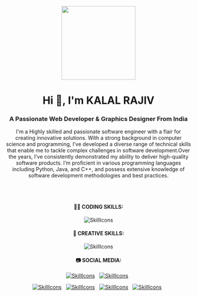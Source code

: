<!--
**rohan-shaw/rohan-shaw** is a ✨ _special_ ✨ repository because its `README.md` (this file) appears on your GitHub profile.

Here are some ideas to get you started:

- 🔭 I’m currently working on ...
- 🌱 I’m currently learning ...
- 👯 I’m looking to collaborate on ...
- 🤔 I’m looking for help with ...
- 💬 Ask me about ...
- 📫 How to reach me: ...
- 😄 Pronouns: ...
- ⚡ Fun fact: ...
-->
<div id="header" align="center">
  <img src="https://media.giphy.com/media/SHjOSDkKZ18qOHA5B5/giphy.gif" width="200"/>
  <div id="badges">

<h1 align="center">Hi 👋, I'm KALAL RAJIV</h1>
<h3 align="center">A Passionate Web Developer & Graphics Designer From India</h3>

<p text-align: justify; text-justify: inter-word;>
  I'm a Highly skilled and passionate software engineer with a flair for creating innovative solutions. With a strong background in computer science and programming, I’ve developed a diverse range of technical skills that enable me to tackle complex challenges in software development.Over the years, I’ve consistently demonstrated my ability to deliver high-quality software products. I’m proficient in various programming languages including Python, Java, and C++, and possess extensive knowledge of software development methodologies and best practices. 
</p>
<br></br>
<div>
  <h4>👩‍💻 CODING SKILLS:</h4>
</div>

![SkillIcons](https://skillicons.dev/icons?i=html,css,js,nodejs,py,tailwind,vue,mongodb,docker,aws,gcp,azure,react,flutter,androidstudio,cpp,c,angular,bootstrap,firebase,flutter,git,github,kotlin,mysql,nodejs,npm,react,wordpress,visualstudio,vscode)<br/>

<div>
  <h4>🎨 CREATIVE SKILLS:</h4>
</div>

![SkillIcons](https://skillicons.dev/icons?i=figma,ae,blender,ai,ps,pr,xd,svg)<br/>

<div>
  <h4>📷 SOCIAL MEDIA:</h4>
</div>

[![SkillIcons](https://skillicons.dev/icons?i=instagram)](https://www.instagram.com/kalalrajiv0169/)&nbsp;&nbsp; 
[![SkillIcons](https://skillicons.dev/icons?i=linkedin)](https://in.linkedin.com/in/kalal-rajiv-8610b3262/)&nbsp;&nbsp; 
<!--[![SkillIcons](https://skillicons.dev/icons?i=stackoverflow)](https://stackoverflow.com/users/22868652/krish-satasiya)&nbsp;&nbsp;-->
[![SkillIcons](https://skillicons.dev/icons?i=twitter)](https://x.com/kalalrajiv0169)&nbsp;&nbsp; 
[![SkillIcons](https://skillicons.dev/icons?i=discord)]()&nbsp;&nbsp; 
[![SkillIcons](https://skillicons.dev/icons?i=figma)](https://www.figma.com/@rk50)&nbsp;&nbsp; 
[![SkillIcons](https://skillicons.dev/icons?i=gmail)](mailto:rajivkalal7600@gmail.com
)&nbsp;&nbsp; 

<!-- for update : https://github.com/tandpfun/skill-icons -->  

<!---
Henilshah01/Henilshah01 is a ✨ special ✨ repository because its `README.md` (this file) appears on your GitHub profile.
You can click the Preview link to take a look at your changes.
--->

